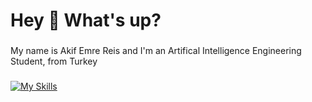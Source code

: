 <h1 align="left">Hey 👋 What's up?</h1>

###

<p align="left">My name is Akif Emre Reis and I'm an Artifical Intelligence Engineering Student, from Turkey</p>

###
[![My Skills](https://skillicons.dev/icons?i=py,html,css,java)](https://skillicons.dev)
###
